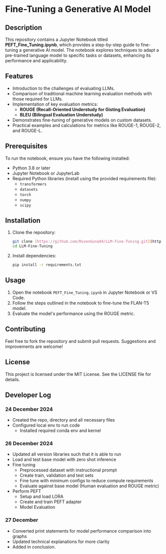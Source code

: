 # Fine-Tuning a Generative AI Model

## Description
This repository contains a Jupyter Notebook titled **PEFT_Fine_Tuning.ipynb**, which provides a step-by-step guide to fine-tuning a generative AI model. The notebook explores techniques to adapt a pre-trained language model to specific tasks or datasets, enhancing its performance and applicability.

## Features
- Introduction to the challenges of evaluating LLMs.
- Comparison of traditional machine learning evaluation methods with those required for LLMs.
- Implementation of key evaluation metrics:
  - **ROUGE (Recall-Oriented Understudy for Gisting Evaluation)**
  - **BLEU (Bilingual Evaluation Understudy)**
- Demonstrates fine-tuning of generative models on custom datasets.
- Practical examples and calculations for metrics like ROUGE-1, ROUGE-2, and ROUGE-L.

## Prerequisites
To run the notebook, ensure you have the following installed:
- Python 3.8 or later
- Jupyter Notebook or JupyterLab
- Required Python libraries (install using the provided requirements file):
  - `transformers`
  - `datasets`
  - `torch`
  - `numpy`
  - `scipy`

## Installation
1. Clone the repository:
   ```bash
   git clone [https://github.com/RuvenGuna94/LLM-Fine-Tuning.git](https://github.com/RuvenGuna94/Dialogue-Summary-PEFT-Fine-Tuning.git)
   cd LLM-Fine-Tuning
   ```
2. Install dependencies:
   ```bash
   pip install -r requirements.txt
   ```

## Usage
1. Open the notebook `PEFT_Fine_Tuning.ipynb` in Jupyter Notebook or VS Code.
2. Follow the steps outlined in the notebook to fine-tune the FLAN-T5 model.
3. Evaluate the model's performance using the ROUGE metric.

## Contributing
Feel free to fork the repository and submit pull requests. Suggestions and improvements are welcome!

## License
This project is licensed under the MIT License. See the LICENSE file for details.

## Developer Log
### 24 December 2024
- Created the repo, directory and all necessary files
- Configured local env to run code
  - Installed required conda env and kernel

### 26 December 2024
- Updated all version libraries such that it is able to run
- Load and test base model with zero shot inference
- Fine tuning
  - Preprocessed dataset with instructional prompt
  - Create train, validation and test sets
  - Fine tune with minimum configs to reduce compute requirements
  - Evaluate against base model (Human evaluation and ROUGE metric)
- Perform PEFT
  - Setup and load LORA
  - Create and train PEFT adapter
  - Model Evaluation

### 27 December
- Converted print statements for model performance comparison into graphs
- Updated technical explanations for more clarity
- Added in conclusion. 



